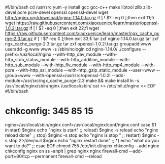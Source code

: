 #!/bin/bash
cd /usr/src
yum -y install gcc gcc-c++ make libtool zlib zlib-devel pcre pcre-devel openssl openssl-devel
wget http://nginx.org/download/nginx-1.14.0.tar.gz
if [ ! $? -eq 0 ];then exit 11;fi
wget https://raw.githubusercontent.com/xiaoxuenice/learn/master/openssl-1.0.2l.tar.gz
if [ ! $? -eq 0 ];then exit 22;fi
wget https://raw.githubusercontent.com/xiaoxuenice/learn/master/ngx_cache_purge-2.3.tar.gz
if [ ! $? -eq 0 ];then exit 33;fi
tar zxf nginx-1.14.0.tar.gz 
tar zxf ngx_cache_purge-2.3.tar.gz
tar zxf openssl-1.0.2l.tar.gz
groupadd www
useradd -g www www -s /sbin/nologin
cd nginx-1.14.0/
 ./configure --prefix=/usr/local/nginx --with-http_dav_module --with-http_stub_status_module --with-http_addition_module --with-http_sub_module --with-http_flv_module --with-http_mp4_module --with-pcre --with-http_ssl_module --with-http_gzip_static_module --user=www --group=www --with-openssl=/usr/src/openssl-1.0.2l --add-module=/usr/src/ngx_cache_purge-2.3
make && make install
ln -s /usr/local/nginx/sbin/nginx /usr/local/sbin/
cat >> /etc/init.d/nginx << EOF
#!/bin/bash
# chkconfig: 345 85 15
nginx=/usr/local/sbin/nginx
conf=/usr/local/nginx/conf/nginx.conf
case \$1 in
start)
\$nginx
echo "nginx is start"
;;
reload)
\$nginx -s reload
echo "nginx reload done"
;;
stop)
\$nginx -s stop
echo "nginx is stop "
;;
restart)
\$nginx -s stop 2>/dev/null
\$nginx
echo "nginx restart done"
;;
*)
echo "what do you want to do?"
;;
esac
EOF
chmod 755 /etc/init.d/nginx
chkconfig --add nginx
chkconfig nginx on
ss -anplt | grep nginx
nginx
firewall-cmd --add-port=80/tcp --permanent
firewall-cmd --reload

